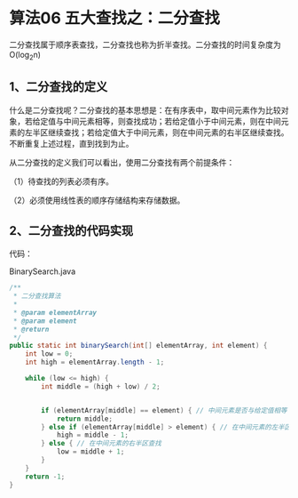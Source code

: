# 算法06 五大查找之：二分查找

二分查找属于顺序表查找，二分查找也称为折半查找。二分查找的时间复杂度为O(log<sub>2</sub>n)  

## 1、二分查找的定义

什么是二分查找呢？二分查找的基本思想是：在有序表中，取中间元素作为比较对象，若给定值与中间元素相等，则查找成功；若给定值小于中间元素，则在中间元素的左半区继续查找；若给定值大于中间元素，则在中间元素的右半区继续查找。不断重复上述过程，直到找到为止。

从二分查找的定义我们可以看出，使用二分查找有两个前提条件：

（1）待查找的列表必须有序。

（2）必须使用线性表的顺序存储结构来存储数据。

## 2、二分查找的代码实现

代码：

BinarySearch.java

```java
/**
 * 二分查找算法
 *
 * @param elementArray
 * @param element
 * @return
 */
public static int binarySearch(int[] elementArray, int element) {
    int low = 0;
    int high = elementArray.length - 1;

    while (low <= high) {
        int middle = (high + low) / 2;


        if (elementArray[middle] == element) { // 中间元素是否与给定值相等
            return middle;
        } else if (elementArray[middle] > element) { // 在中间元素的左半区查找
            high = middle - 1;
        } else { // 在中间元素的右半区查找
            low = middle + 1;
        }
    }
    return -1;
}
```

